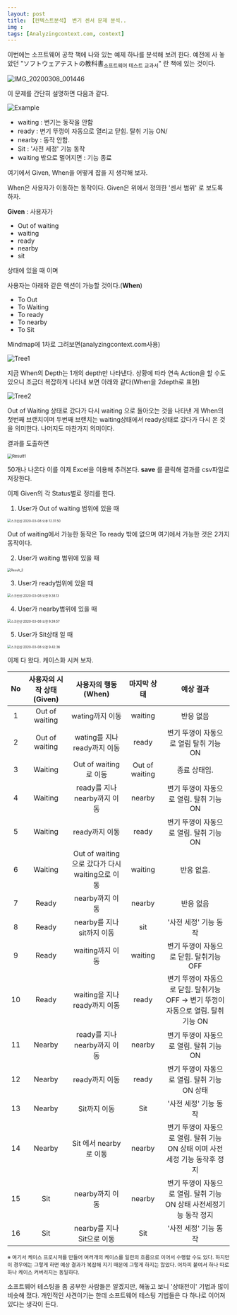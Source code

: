 ```yaml
---
layout: post
title: 【컨텍스트분석】 변기 센서 문제 분석.. 
img : 
tags: [Analyzingcontext.com, context]
---
```




이번에는 소프트웨어 공학 책에 나와 있는 예제 하나를 분석해 보려 한다.  예전에 사 놓았던 "ソフトウェアテストの教科書<sub>소프트웨어 테스트 교과서</sub>" 란 책에 있는 것이다.

![IMG_20200308_001446](/assets/img/2020/20200308/IMG_20200308_001446.jpg)



이 문제를 간단히 설명하면 다음과 같다. 



![Example](/assets/img/2020/20200308/Example.png)

* waiting : 변기는 동작을 안함
* ready : 변기 뚜껑이 자동으로 열리고 닫힘. 탈취 기능 ON/
* nearby : 동작 안함. 
* Sit : '사전 세정' 기능 동작
* waiting 밖으로 멀어지면 : 기능 종료



여기에서  Given, When을 어떻게 잡을 지 생각해 보자. 

When은 사용자가 이동하는 동작이다. Given은 위에서 정의한 '센서 범위' 로 보도록 하자. 

**Given** : 사용자가

* Out of waiting
* waiting
* ready
* nearby
* sit 

상태에 있을 때 이며 

사용자는 아래와 같은 액션이 가능할 것이다.(**When**)

- To Out
- To Waiting
- To ready
- To nearby
- To Sit

Mindmap에 1차로 그려보면(analyzingcontext.com사용)

![Tree1](/assets/img/2020/20200308/Tree1.png)

지금 When의 Depth는 1개의 depth만 나타낸다. 상황에 따라 연속 Action을 할 수도 있으니 조금더 복잡하게 나타내 보면 아래와 같다(When을 2depth로 표현)

![Tree2](/assets/img/2020/20200308/Tree2.png)

Out of Waiting 상태로 갔다가 다시 waiting 으로 돌아오는 것을 나타낸 게 When의 첫번째 브랜치이며 두번째 브랜치는 waiting상태에서 ready상태로 갔다가 다시 온 것을 의미한다. 나머지도 마찬가지 의미이다. 



결과를 도출하면



<img src="/assets/img/2020/20200308/Result1.png" alt="Result1" style="zoom:67%;" />

50개나 나온다 이를 이제 Excel을 이용해 추려본다. **save** 를 클릭해 결과를 csv파일로 저장한다. 

이제 Given의 각 Status별로 정리를 한다. 

1. User가 Out of waiting 범위에 있을 때

<img src="/assets/img/2020/20200308/OutOfWaiting.png" alt="스크린샷 2020-03-08 오후 12.31.50" style="zoom:50%;" />

Out of waiting에서 가능한 동작은 To ready 밖에 없으며 여기에서 가능한 것은 2가지 동작이다. 



2. User가 waiting 범위에 있을 때

<img src="/assets/img/2020/20200308/Result_2.png" alt="Result_2" style="zoom:50%;" />

3. User가 ready범위에 있을 때

<img src="/assets/img/2020/20200308/Ready.png" alt="스크린샷 2020-03-08 오전 9.38.13" style="zoom:50%;" />

4. User가 nearby범위에 있을 때

<img src="/assets/img/2020/20200308/nearby.png" alt="스크린샷 2020-03-08 오전 9.39.57" style="zoom:50%;" />

5. User가 Sit상태 일 때

<img src="/assets/img/2020/20200308/Sit.png" alt="스크린샷 2020-03-08 오전 9.42.36" style="zoom:50%;" />



이제 다 왔다. 케이스화 시켜 보자.

|  No  | 사용자의 시작 상태(Given) |              사용자의 행동 (When)               |  마지막 상태   |                          예상 결과                           |
| :--: | :-----------------------: | :---------------------------------------------: | :------------: | :----------------------------------------------------------: |
|  1   |      Out of waiting       |                 wating까지 이동                 |    waiting     |                          반응 없음                           |
|  2   |      Out of waiting       |          wating를 지나 ready까지 이동           |     ready      |            변기 뚜껑이 자동으로 열림 탈취 기능 ON            |
|  3   |          Waiting          |              Out of waiting로 이동              | Out of waiting |                         종료 상태임.                         |
|  4   |          Waiting          |          ready를 지나 nearby까지 이동           |     nearby     |           변기 뚜껑이 자동으로 열림. 탈취 기능 ON            |
|  5   |          Waiting          |                 ready까지 이동                  |     ready      |           변기 뚜껑이 자동으로 열림. 탈취 기능 ON            |
|  6   |          Waiting          | Out of waiting으로 갔다가 다시 waiting으로 이동 |    waiting     |                          반응 없음.                          |
|  7   |           Ready           |                 nearby까지 이동                 |     nearby     |                          반응 없음                           |
|  8   |           Ready           |           nearby를 지나 sit까지 이동            |      sit       |                    '사전 세정' 기능 동작                     |
|  9   |           Ready           |                waiting까지 이동                 |    waiting     |           변기 뚜껑이 자동으로 닫힘. 탈취기능 OFF            |
|  10  |           Ready           |          waiting을 지나 ready까지 이동          |     ready      | 변기 뚜껑이 자동으로 닫힘. 탈취기능 OFF -> 변기 뚜껑이 자동으로 열림. 탈취 기능 ON |
|  11  |          Nearby           |          ready를 지나 nearby까지 이동           |     nearby     |           변기 뚜껑이 자동으로 열림. 탈취 기능 ON            |
|  12  |          Nearby           |                 ready까지 이동                  |     ready      |         변기 뚜껑이 자동으로 열림. 탈취 기능 ON 상태         |
|  13  |          Nearby           |                  Sit까지 이동                   |      Sit       |                    '사전 세정' 기능 동작                     |
|  14  |          Nearby           |             Sit 에서 nearby로 이동              |     nearby     | 변기 뚜껑이 자동으로 열림. 탈취 기능 ON 상태 이며 사전세정 기능 동작후 정지 |
|  15  |            Sit            |                 nearby까지 이동                 |     nearby     | 변기 뚜껑이 자동으로 열림. 탈취 기능 ON 상태 사전세정기능 동작 정지 |
|  16  |            Sit            |           nearby를 지나 Sit으로 이동            |      Sit       |                    '사전 세정' 기능 동작                     |

<sub>※ 여기서 케이스 프로시져를 만들어 여러개의 케이스를 일련의 흐름으로 이어서 수행할 수도 있다. 하지만 이 경우에는 그렇게 하면 예상 결과가 복잡해 지기 때문에 그렇게 하지는 않았다. 어차피 붙여서 하나 따로 하나 케이스 커버리지는 동일하다.</sub>



소프트웨어 테스팅을 좀 공부한 사람들은 알겠지만, 해놓고 보니 '상태전이' 기법과 많이 비슷해 졌다. 개인적인 사견이기는 한데 소프트웨어 테스팅 기법들은 다 하나로 이어져 있다는 생각이 든다. 

